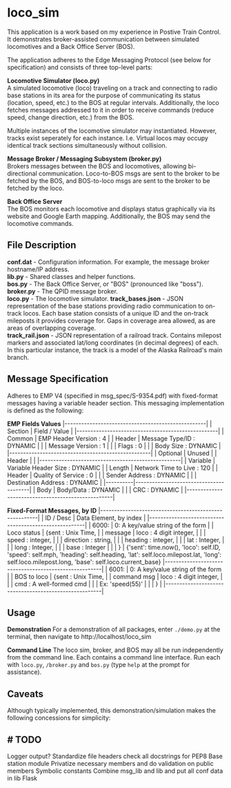 # loco_sim

This application is a work based on my experience in Postive Train Control. It demonstrates broker-assisted communication between simulated locomotives and a Back Office Server (BOS).

The application adheres to the Edge Messaging Protocol (see below for specification) and consists of three top-level parts:
  
**Locomotive Simulator (loco.py)**  
A simulated locomotive (loco) traveling on a track and connecting to radio base stations in its area for the purpose of communicating its status (location, speed, etc.) to the BOS at regular intervals. Additionally, the loco fetches messages addressed to it in order to receive commands (reduce speed, change direction, etc.) from the BOS.  

Multiple instances of the locomotive simulator may instantiated. However, tracks exist seperately for each instance. I.e. Virtual locos may occupy identical track sections simultaneously without collision.

**Message Broker / Messaging Subsystem (broker.py)**  
Brokers messages between the BOS and locomotives, allowing bi-directional communication. Loco-to-BOS msgs are sent to the broker to be fetched by the BOS, and BOS-to-loco msgs are sent to the broker to be fetched by the loco.

**Back Office Server**  
The BOS monitors each locomotive and displays status graphically via its website and Google Earth mapping. Additionally, the BOS may send the locomotive commands.

## File Description

**conf.dat** - Configuration information. For example, the message broker hostname/IP address.  
**lib.py** - Shared classes and helper functions.  
**bos.py** - The Back Office Server, or "BOS" (pronounced like "boss").  
**broker.py** - The QPID message broker.  
**loco.py** - The locomotive simulator.
**track_bases.json** - JSON representation of the base stations providing radio communication to on-track locos. Each base station consists of a unique ID and the on-track mileposts it provides coverage for. Gaps in coverage area allowed, as are areas of overlapping coverage.  
**track_rail.json** - JSON representation of a railroad track. Contains milepost markers and associated lat/long coordinates (in decimal degrees) of each. In this particular instance, the track is a model of the Alaska Railroad's main branch.

## Message Specification

Adheres to EMP V4 (specified in msg_spec/S-9354.pdf) with fixed-format messages having a variable header section. This messaging implementation is defined as the following:

**EMP Fields Values**
|---------------------------------------------------|
| Section  | Field / Value                          |
|---------------------------------------------------|
| Common   | EMP Header Version    : 4              |
| Header   | Message Type/ID       : DYNAMIC        |
|          | Message Version       : 1              |
|          | Flags                 : 0              |
|          | Body Size             : DYNAMIC        |
|---------------------------------------------------|
| Optional | Unused                                 |
| Header   |                                        |
|---------------------------------------------------|
| Variable | Variable Header Size  : DYNAMIC        |
| Length   | Network Time to Live  : 120            |
| Header   | Quality of Service    : 0              |
|          | Sender Address        : DYNAMIC        |
|          | Destination Address   : DYNAMIC        |
|----------|----------------------------------------|
| Body     | Body/Data             : DYNAMIC        |
|          | CRC                   : DYNAMIC        |
|---------------------------------------------------|

**Fixed-Format Messages, by ID**
|-------------------------------------------------------|
| ID / Desc     | Data Element, by index                |
|-------------------------------------------------------|
| 6000:         | 0: A key/value string of the form     |
| Loco status   |    {sent          : Unix Time,         |
| message       |     loco          : 4 digit integer,   |
|               |     speed        : integer,   |
|               |     direction    : string,   |
|               |     heading        : integer,   |
|               |     lat     : Integer,           |
|               |     long    : Integer,           |
|               |     base : Integer            |
|               |    }                                  |
                    {'sent': time.now(),
                       'loco': self.ID,
                       'speed': self.mph,
                       'heading': self.heading,
                       'lat': self.loco.milepost.lat,
                       'long': self.loco.milepost.long,
                       'base': self.loco.current_base}
|-------------------------------------------------------|
| 6001:         | 0: A key/value string of the form     |
| BOS to loco   |    {sent    : Unix Time,         |
| command msg   |     loco : 4 digit integer,   |
|               |     cmd      : A well-formed cmd  |
|               |                    Ex: 'speed(55)'    |
|               |    }                                  |
|-------------------------------------------------------|

## Usage
  
**Demonstration**
For a demonstration of all packages, enter `./demo.py` at the terminal, then navigate to http://localhost/loco_sim

**Command Line**
The loco sim, broker, and BOS may all be run independently from the command line. Each contains a command line interface. Run each with `loco.py`, `/broker.py` and `bos.py` (type `help` at the prompt for assistance).

## Caveats

Although typically implemented, this demonstration/simulation makes the following concessions for simplicity:

## # TODO

Logger output?
Standardize file headers
check all docstrings for PEP8
Base station module
Privatize necessary members and do validation on public members
Symbolic constants
Combine msg_lib and lib and put all conf data in lib
Flask
